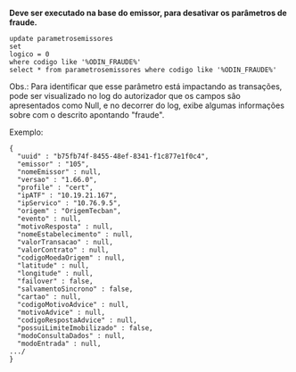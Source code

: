 **Deve ser executado na base do emissor, para desativar os parâmetros de fraude.**

```
update parametrosemissores
set
logico = 0
where codigo like '%ODIN_FRAUDE%'
select * from parametrosemissores where codigo like '%ODIN_FRAUDE%'
```



Obs.: Para identificar que esse parâmetro está impactando as transações, pode ser visualizado no log do autorizador que os campos são apresentados como Null, e no decorrer do log, exibe algumas informações sobre com o descrito apontando "fraude".


Exemplo:
```
{
  "uuid" : "b75fb74f-8455-48ef-8341-f1c877e1f0c4",
  "emissor" : "105",
  "nomeEmissor" : null,
  "versao" : "1.66.0",
  "profile" : "cert",
  "ipATF" : "10.19.21.167",
  "ipServico" : "10.76.9.5",
  "origem" : "OrigemTecban",
  "evento" : null,
  "motivoResposta" : null,
  "nomeEstabelecimento" : null,
  "valorTransacao" : null,
  "valorContrato" : null,
  "codigoMoedaOrigem" : null,
  "latitude" : null,
  "longitude" : null,
  "failover" : false,
  "salvamentoSincrono" : false,
  "cartao" : null,
  "codigoMotivoAdvice" : null,
  "motivoAdvice" : null,
  "codigoRespostaAdvice" : null,
  "possuiLimiteImobilizado" : false,
  "modoConsultaDados" : null,
  "modoEntrada" : null,
.../
}
```
